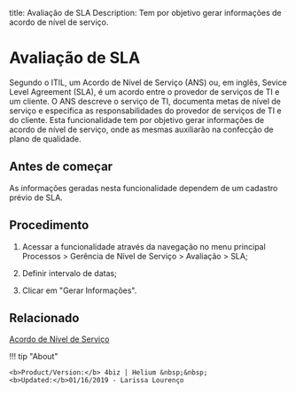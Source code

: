 title:  Avaliação de SLA 
Description: Tem por objetivo gerar informações de acordo de nível de serviço.
# Avaliação de SLA
Segundo o ITIL, um Acordo de Nível de Serviço (ANS) ou, em inglês, Sevice Level Agreement (SLA), é um acordo entre o provedor de serviços de TI e um cliente. O ANS descreve o serviço de TI, documenta metas de nível de serviço e especifica as responsabilidades do provedor de serviços de TI e do cliente.
Esta funcionalidade tem por objetivo gerar informações de acordo de nível de serviço, onde as mesmas auxiliarão na confecção de plano de qualidade.

Antes de começar
----------------

As informações geradas nesta funcionalidade dependem de um cadastro prévio de
SLA.

Procedimento
------------

1.  Acessar a funcionalidade através da navegação no menu principal
    Processos \> Gerência de Nível de Serviço \> Avaliação \> SLA;

2.  Definir intervalo de datas;

3.  Clicar em "Gerar Informações".

Relacionado
-----------

[Acordo de Nível de Serviço](/pt-br/4biz-helium/processes/service-level/use/service-level-agreement.html)

<!-- <i class='fa fa-youtube-play  fa-2x' style='color:#97ce17;vertical-align: middle;'> </i> [Video Library](https://www.youtube.com/playlist?list=PLB5qK2uzf2RO6td7lCM5EzIfRcU2cKLNX)'
-->
!!! tip "About"

    <b>Product/Version:</b> 4biz | Helium &nbsp;&nbsp;
    <b>Updated:</b>01/16/2019 - Larissa Lourenço

